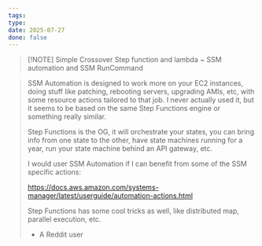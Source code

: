 ```yaml
---
tags: 
type: 
date: 2025-07-27
done: false
---
```

> [!NOTE] Simple Crossover
> Step function and lambda ~ SSM automation and SSM RunCommand

> SSM Automation is designed to work more on your EC2 instances, doing stuff like patching, rebooting servers, upgrading AMIs, etc, with some resource actions tailored to that job. I never actually used it, but it seems to be based on the same Step Functions engine or something really similar.
>
> Step Functions is the OG, it will orchestrate your states, you can bring info from one state to the other, have state machines running for a year, run your state machine behind an API gateway, etc.
>
> I would user SSM Automation if I can benefit from some of the SSM specific actions:
>
> https://docs.aws.amazon.com/systems-manager/latest/userguide/automation-actions.html
>
>Step Functions has some cool tricks as well, like distributed map, parallel execution, etc.
>
> - A Reddit user